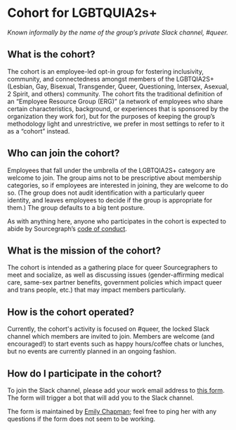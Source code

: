 # Cohort for LGBTQUIA2s+

_Known informally by the name of the group’s private Slack channel, #queer._

## What is the cohort?

The cohort is an employee-led opt-in group for fostering inclusivity, community, and connectedness amongst members of the LGBTQIA2S+ (Lesbian, Gay, Bisexual, Transgender, Queer, Questioning, Intersex, Asexual, 2 Spirit, and others) community. The cohort fits the traditional definition of an “Employee Resource Group (ERG)” (a network of employees who share certain characteristics, background, or experiences that is sponsored by the organization they work for), but for the purposes of keeping the group’s methodology light and unrestrictive, we prefer in most settings to refer to it as a “cohort” instead.

## Who can join the cohort?

Employees that fall under the umbrella of the LGBTQIA2S+ category are welcome to join. The group aims not to be prescriptive about membership categories, so if employees are interested in joining, they are welcome to do so. (The group does not audit identification with a particularly queer identity, and leaves employees to decide if the group is appropriate for them.) The group defaults to a big tent posture.

As with anything here, anyone who participates in the cohort is expected to abide by Sourcegraph’s [code of conduct](../communication/code_of_conduct.md).

## What is the mission of the cohort?

The cohort is intended as a gathering place for queer Sourcegraphers to meet and socialize, as well as discussing issues (gender-affirming medical care, same-sex partner benefits, government policies which impact queer and trans people, etc.) that may impact members particularly.

## How is the cohort operated?

Currently, the cohort's activity is focused on #queer, the locked Slack channel which members are invited to join. Members are welcome (and encouraged!) to start events such as happy hours/coffee chats or lunches, but no events are currently planned in an ongoing fashion.

## How do I participate in the cohort?

To join the Slack channel, please add your work email address to [this form](https://docs.google.com/forms/d/1Ab9p9gQxzsMZPOyaDDm85qvpoEKGt36gtgbDDuNqOcQ/prefill). The form will trigger a bot that will add you to the Slack channel.

The form is maintained by [Emily Chapman](../../team/index.md#emily-chapman); feel free to ping her with any questions if the form does not seem to be working.
